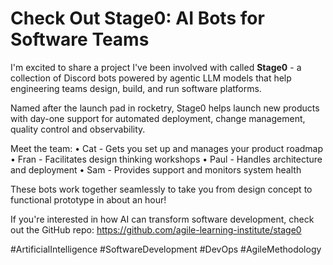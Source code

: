 # Check Out Stage0: AI Bots for Software Teams

I'm excited to share a project I've been involved with called **Stage0** - a collection of Discord bots powered by agentic LLM models that help engineering teams design, build, and run software platforms.

Named after the launch pad in rocketry, Stage0 helps launch new products with day-one support for automated deployment, change management, quality control and observability.

Meet the team:
• Cat - Gets you set up and manages your product roadmap
• Fran - Facilitates design thinking workshops
• Paul - Handles architecture and deployment
• Sam - Provides support and monitors system health

These bots work together seamlessly to take you from design concept to functional prototype in about an hour!

If you're interested in how AI can transform software development, check out the GitHub repo: https://github.com/agile-learning-institute/stage0

#ArtificialIntelligence #SoftwareDevelopment #DevOps #AgileMethodology 